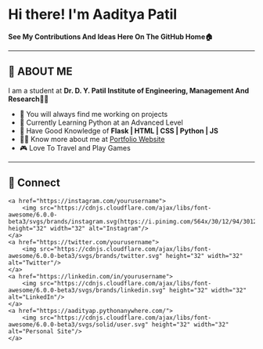 # Hi there! I'm Aaditya Patil

**See My Contributions And Ideas Here On The GitHub Home🏠**

---

## 👋 ABOUT ME

I am a student at **Dr. D. Y. Patil Institute of Engineering, Management And Research**👨‍🎓  
- 🚧 You will always find me working on projects
- 🐍 Currently Learning Python at an Advanced Level
- 🧠 Have Good Knowledge of **Flask | HTML | CSS | Python | JS**
- 👨‍💻 Know more about me at [Portfolio Website](https://aadityap.pythonanywhere.com/)
- 🎮 Love To Travel and Play Games

---

## 🔗 Connect
    <a href="https://instagram.com/yourusername">
        <img src="https://cdnjs.cloudflare.com/ajax/libs/font-awesome/6.0.0-beta3/svgs/brands/instagram.svg(https://i.pinimg.com/564x/30/12/94/30129480e943e5b3e334394168ae16a2.jpg(https://i.pinimg.com/564x/30/12/94/30129480e943e5b3e334394168ae16a2.jpg)" height="32" width="32" alt="Instagram"/>
    </a>
    <a href="https://twitter.com/yourusername">
        <img src="https://cdnjs.cloudflare.com/ajax/libs/font-awesome/6.0.0-beta3/svgs/brands/twitter.svg" height="32" width="32" alt="Twitter"/>
    </a>
    <a href="https://linkedin.com/in/yourusername">
        <img src="https://cdnjs.cloudflare.com/ajax/libs/font-awesome/6.0.0-beta3/svgs/brands/linkedin.svg" height="32" width="32" alt="LinkedIn"/>
    </a>
    <a href="https://aadityap.pythonanywhere.com/">
        <img src="https://cdnjs.cloudflare.com/ajax/libs/font-awesome/6.0.0-beta3/svgs/solid/user.svg" height="32" width="32" alt="Personal Site"/>
    </a>
